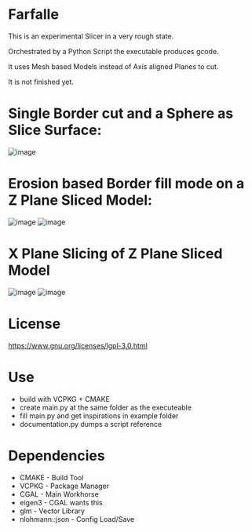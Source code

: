 # Farfalle

This is an experimental Slicer in a very rough state.

Orchestrated by a Python Script the executable produces gcode.

It uses Mesh based Models instead of Axis aligned Planes to cut.

It is not finished yet.

# Single Border cut and a Sphere as Slice Surface:
![image](https://github.com/Liech/Farfalle/assets/16963076/ee5b53db-d740-4cae-b1f6-14f932f8427a)

# Erosion based Border fill mode on a Z Plane Sliced Model:

![image](https://github.com/Liech/Farfalle/assets/16963076/6dd55645-5d1d-4bfa-b919-280fd44da71f)
![image](https://github.com/Liech/Farfalle/assets/16963076/ad9b9606-e378-4d03-9b52-6494d5518c83)

# X Plane Slicing of Z Plane Sliced Model
![image](https://github.com/Liech/Farfalle/assets/16963076/ef65e40f-aeb2-402b-a6e6-e2b9f377ca49)
![image](https://github.com/Liech/Farfalle/assets/16963076/65dfe39b-06e8-44b0-b824-0f57ff15acee)

# License

https://www.gnu.org/licenses/lgpl-3.0.html

# Use

* build with VCPKG + CMAKE
* create main.py at the same folder as the executeable
* fill main.py and get inspirations in example folder
* documentation.py dumps a script reference

# Dependencies

* CMAKE - Build Tool
* VCPKG - Package Manager
* CGAL - Main Workhorse
* eigen3 - CGAL wants this
* glm - Vector Library
* nlohmann::json - Config Load/Save

